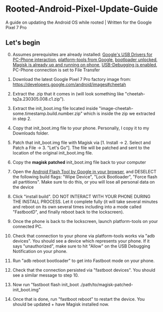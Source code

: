 # Rooted-Android-Pixel-Update-Guide
A guide on updating the Android OS while rooted | Written for the Google Pixel 7 Pro

## Let's begin

0. Assumes prerequisites are already installed: [Google's USB Drivers for PC-Phone interaction](https://developer.android.com/studio/run/win-usb), [platform-tools from Google](https://developer.android.com/tools/releases/platform-tools), [bootloader unlocked, Magisk is already up and running on phone](https://forum.xda-developers.com/t/june-20-2023-tq3a-230605-012-a1-verizon-mvnos-june-13-2023-tq3a-230605-012-global-unlock-bootloader-root-pixel-7-pro-cheetah-safetynet.4502805/), [USB-Debugging is enabled](https://www.howtogeek.com/129728/how-to-enable-developer-options-menu-and-enable-and-usb-debugging-on-android/), PC-Phone connection is set to File Transfer

1. Download the latest Google Pixel 7 Pro factory image from: https://developers.google.com/android/images#cheetah

2. Extract the .zip that it comes in (will look something like "cheetah-tq2a.230305.008.c1.zip"). 

3. Extract the init_boot.img file located inside "image-cheetah-some.timestamp.build.number.zip" which is inside the zip we extracted in step 2.

4. Copy that init_boot.img file to your phone. Personally, I copy it to my Downloads folder.

5. Patch that init_boot.img file with Magisk via [1. Install -> 2. Select and Patch a File -> 3. "Let's Go"]. The file will be patched and sent to the location of the original init_boot.img file.

6. Copy the **magisk patched** init_boot.img file back to your computer

7. Open the [Android Flash Tool by Google in your browser](flash.android.com), and DESELECT the following build flags: "Wipe Device", "Lock Bootloader", "Force flash all partitions". Make sure to do this, or you will lose all personal data on the device

8. Click "install build". DO NOT INTERACT WITH YOUR PHONE DURING THE INSTALL PROCESS. Let it complete fully (it will take several minutes and reboot on its own several times including into a mode called "FastbootD", and finally reboot back to the lockscreen).

9. Once the phone is back to the lockscreen, launch platform-tools on your connected PC.

10. Check that connection to your phone via platform-tools works via "adb devices". You should see a device which represents your phone. If it says "unauthorized", make sure to hit "Allow" on the USB Debugging Notification on your phone.

11. Run "adb reboot bootloader" to get into Fastboot mode on your phone. 

12. Check that the connection persisted via "fastboot devices". You should see a similar message to step 10.

13. Now run "fastboot flash init_boot ./path/to/magisk-patched-init_boot.img"

14. Once that is done, run "fastboot reboot" to restart the device. You should be updated + have Magisk installed now.
